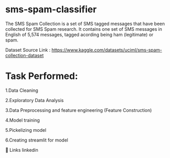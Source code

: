 # sms-spam-classifier

The SMS Spam Collection is a set of SMS tagged messages that have been collected for SMS Spam research. It contains one set of SMS messages in English of 5,574 messages, tagged acording being ham (legitimate) or spam.


Dataset Source Link : https://www.kaggle.com/datasets/uciml/sms-spam-collection-dataset

# Task Performed:
1.Data Cleaning

2.Exploratory Data Analysis

3.Data Preprocessing and feature engineering (Feature Construction)

4.Model training

5.Pickelizing model

6.Creating streamlit for model

🔗 Links
linkedin
